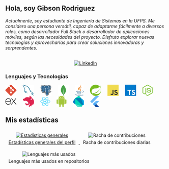 ## Hola, soy Gibson Rodriguez
<p>
    <i> 
        Actualmente, soy estudiante de Ingeniería de Sistemas en la UFPS. Me considero una persona versátil, capaz de adaptarme fácilmente a diversos roles, como desarrollador Full Stack o desarrollador de aplicaciones móviles, según las necesidades del proyecto. Disfruto explorar nuevas tecnologías y aprovecharlas para crear soluciones innovadoras y sorprendentes.<br>
    </i><br>
    <p align="center"><a href="https://www.linkedin.com/in/gibson-rodr%C3%ADguez-143167209/">
        <img src="https://img.shields.io/badge/LinkedIn-blue?style=flat-square&logo=linkedin" alt="LinkedIn">
    </a></p>
</p>

### Lenguajes y Tecnologías


<a href="https://git-scm.com/" target="_blank"> <img src="./assets/git.svg" align="left" alt="git" height='35px' style='margin-right: 20px;'/> </a>

<a href="https://www.mysql.com" target="_blank"><img align="left" alt="MySQL" height ="35px" src="./assets/mysql.svg" style='margin-right: 20px;' ></a>

<a href="https://www.postgresql.org" target="_blank"><img align="left" alt="Postgresql" height ="35px" src="./assets/postgresql.svg" style='margin-right: 20px;' ></a>

<a href="https://www.mongodb.com/es" target="_blank"><img align="left" alt="Mongo" height ="35px" src="./assets/mongodb.svg" style='margin-right: 20px;' ></a>


<a href="https://www.java.com" target="_blank"><img align="left" alt="Java" height ="35px" src="./assets/java.svg" style='margin-right: 20px;' ></a>

<a href="https://git-scm.com/" target="_blank"> <img src="./assets/spring.svg" align="left" alt="git" height='35px' style='margin-right: 20px;'/> </a>

<a href="https://developer.mozilla.org/en-US/docs/Web/JavaScript" target="_blank"> <img align="left" alt="JavaScript" height ="35px"  src="./assets/javascript.svg" style='margin-right: 20px;'> </a>

<a href="https://www.typescriptlang.org/" target="_blank"><img align="left" alt="Typescirpt" height ="35px" src="./assets/typescript.svg" style='margin-right: 20px;'></a>

<a href="https://nodejs.org" target="_blank"><img align="left" alt="Node.js" height ="35px" src="./assets/nodejs.svg" style='margin-right: 20px;'></a>

<a href="https://expressjs.com/es/" target="_blank"><img align="left" alt="Express" height ="35px" src="./assets/express.svg" style='margin-right: 20px;' ></a>

<a href="https://nestjs.com" target="_blank"><img align="left" alt="Nest" height ="35px" src="./assets/nestjs.svg" style='margin-right: 20px;' ></a>

<a href="https://reactjs.org/" target="_blank"> <img align="left" alt="React" height ="35px" src="./assets/react.svg" style='margin-right: 20px;'></a>

<a href="https://developer.android.com" target="_blank"> <img align="left" alt="Android" height ="35px" src="./assets/android.svg" style='margin-right: 20px;'> </a>

<a href="https://git-scm.com/" target="_blank"> <img src="./assets/dart.svg" align="left" alt="git" height='35px' style='margin-right: 20px;'/> </a>

<a href="https://git-scm.com/" target="_blank"> <img src="./assets/flutter.svg" align="left" alt="git" height='35px' style='margin-right: 20px;'/> </a>

<br>
</br>
<br></br>

## Mis estadísticas
<p align="center" style="text-align: center;">
  <!-- Estadísticas generales -->
  <a href="https://github.com/Gibson-Arbey">
    <figure style="display: inline-block; margin: 10px; text-align: center;">
      <img src="http://github-profile-summary-cards.vercel.app/api/cards/stats?username=Gibson-Arbey&theme=radical" alt="Estadísticas generales" />
      <figcaption style="margin-top: 5px;">Estadísticas generales del perfil</figcaption>
    </figure>
  </a>
  
  <!-- Racha de contribuciones -->
  <a href="https://github.com/Gibson-Arbey">
    <figure style="display: inline-block; margin: 10px; text-align: center;">
      <img src="https://github-readme-streak-stats.herokuapp.com/?user=Gibson-Arbey&hide_border=true&card_width=338&theme=radical" alt="Racha de contribuciones" />
      <figcaption style="margin-top: 5px;">Racha de contribuciones diarias</figcaption>
    </figure>
  </a>
  
  <!-- Lenguajes más usados -->
  <a href="https://github.com/Gibson-Arbey">
    <figure style="display: inline-block; margin: 10px; text-align: center;">
      <img src="http://github-profile-summary-cards.vercel.app/api/cards/repos-per-language?username=Gibson-Arbey&theme=radical" alt="Lenguajes más usados" />
      <figcaption style="margin-top: 5px;">Lenguajes más usados en repositorios</figcaption>
    </figure>
  </a>
</p>


